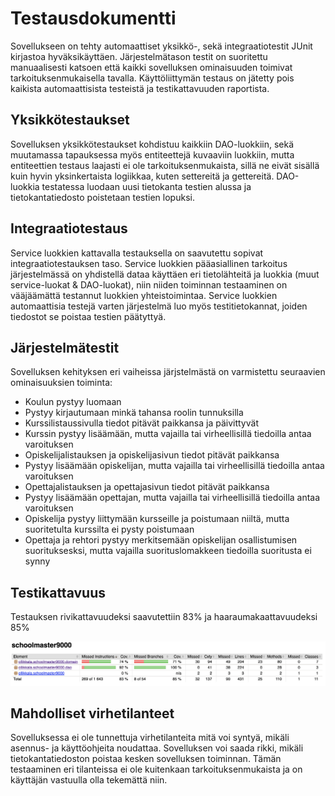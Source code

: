 # Testausdokumentti

Sovellukseen on tehty automaattiset yksikkö-, sekä integraatiotestit JUnit kirjastoa hyväksikäyttäen. 
Järjestelmätason testit on suoritettu manuaalisesti katsoen että kaikki sovelluksen ominaisuuden toimivat tarkoituksenmukaisella tavalla. Käyttöliittymän testaus on jätetty pois kaikista automaattisista testeistä ja testikattavuuden raportista.

## Yksikkötestaukset

Sovelluksen yksikkötestaukset kohdistuu kaikkiin DAO-luokkiin, sekä muutamassa tapauksessa myös entiteettejä kuvaaviin luokkiin, mutta entiteettien testaus laajasti ei ole tarkoituksenmukaista, sillä ne eivät sisällä kuin hyvin yksinkertaista logiikkaa, kuten settereitä ja gettereitä. DAO-luokkia testatessa luodaan uusi tietokanta testien alussa ja tietokantatiedosto poistetaan testien lopuksi.

## Integraatiotestaus

Service luokkien kattavalla testauksella on saavutettu sopivat integraatiotestauksen taso. Service luokkien pääasiallinen tarkoitus järjestelmässä on yhdistellä dataa käyttäen eri tietolähteitä ja luokkia (muut service-luokat & DAO-luokat), niin niiden toiminnan testaaminen on vääjäämättä testannut luokkien yhteistoimintaa. Service luokkien automaattisia testejä varten järjestelmä luo myös testitietokannat, joiden tiedostot se poistaa testien päätyttyä.

## Järjestelmätestit
Sovelluksen kehityksen eri vaiheissa järjstelmästä on varmistettu seuraavien ominaisuuksien toiminta:
- Koulun pystyy luomaan
- Pystyy kirjautumaan minkä tahansa roolin tunnuksilla
- Kurssilistaussivulla tiedot pitävät paikkansa ja päivittyvät
- Kurssin pystyy lisäämään, mutta vajailla tai virheellisillä tiedoilla antaa varoituksen
- Opiskelijalistauksen ja opiskelijasivun tiedot pitävät paikkansa
- Pystyy lisäämään opiskelijan, mutta vajailla tai virheellisillä tiedoilla antaa varoituksen
- Opettajalistauksen ja opettajasivun tiedot pitävät paikkansa
- Pystyy lisäämään opettajan, mutta vajailla tai virheellisillä tiedoilla antaa varoituksen
- Opiskelija pystyy liittymään kursseille ja poistumaan niiltä, mutta suoritetulta kurssilta ei pysty poistumaan
- Opettaja ja rehtori pystyy merkitsemään opiskelijan osallistumisen suorituksesksi, mutta vajailla suorituslomakkeen tiedoilla suoritusta ei synny

## Testikattavuus

Testauksen rivikattavuudeksi saavutettiin 83% ja haaraumakaattavuudeksi 85%

<img alt="luokkakaavio" src="https://github.com/anttiollikkala/ot-harjoitustyo/blob/master/dokumentaatio/img/testikattavuus.png?raw=true">  

## Mahdolliset virhetilanteet
Sovelluksessa ei ole tunnettuja virhetilanteita mitä voi syntyä, mikäli asennus- ja käyttöohjeita noudattaa.
Sovelluksen voi saada rikki, mikäli tietokantatiedoston poistaa kesken sovelluksen toiminnan. Tämän testaaminen eri tilanteissa ei ole kuitenkaan tarkoituksenmukaista ja on käyttäjän vastuulla olla tekemättä niin.

